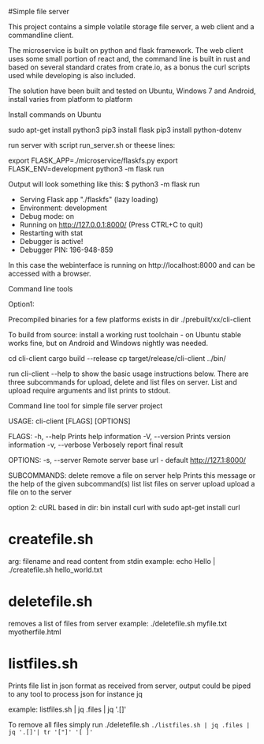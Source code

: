 #Simple file server

This project contains a simple volatile storage file server, a web client and a commandline client.
 
The microservice is built on python and flask framework.
The web client uses some small portion of react and,
the command line is built in rust and based on several standard crates from crate.io,
as a bonus the curl scripts used while developing is also included.

The solution have been built and tested on Ubuntu, Windows 7 and Android, install varies from platform to platform



Install commands on Ubuntu

sudo apt-get install python3
pip3 install flask
pip3 install python-dotenv

run server with script run_server.sh  or theese lines:

export FLASK_APP=./microservice/flaskfs.py
export FLASK_ENV=development
python3 -m flask run


Output will look something like this:
$ python3 -m flask run
 * Serving Flask app "./flaskfs" (lazy loading)
 * Environment: development
 * Debug mode: on
 * Running on http://127.0.0.1:8000/ (Press CTRL+C to quit)
 * Restarting with stat
 * Debugger is active!
 * Debugger PIN: 196-948-859

In this case the webinterface is running on http://localhost:8000 and can be accessed with a browser.


Command line tools

Option1:

Precompiled binaries for a few platforms exists in dir ./prebuilt/xx/cli-client

To build from source:
install a working rust toolchain - on Ubuntu stable works fine, but on Android and Windows nightly was needed.

cd cli-client
cargo build --release
cp target/release/cli-client ../bin/

run cli-client --help to show the basic usage instructions below.
There are three subcommands for upload, delete and list files on server. List and upload require arguments and list prints to stdout.


Command line tool for simple file server project

USAGE:
    cli-client [FLAGS] [OPTIONS] <SUBCOMMAND>

FLAGS:
    -h, --help       Prints help information
    -V, --version    Prints version information
    -v, --verbose    Verbosely report final result

OPTIONS:
    -s, --server <SERVER>    Remote server base url - default http://127.1:8000/

SUBCOMMANDS:
    delete    remove a file on server
    help      Prints this message or the help of the given subcommand(s)
    list      list files on server
    upload    upload a file on to the server




option 2: cURL based in dir: bin
install curl with
sudo apt-get install curl


# createfile.sh
arg: filename  and read content from stdin
example:
echo Hello | ./createfile.sh  hello_world.txt


# deletefile.sh

removes a list of files from server
example:
./deletefile.sh myfile.txt myotherfile.html



# listfiles.sh

Prints file list in json format as received from server, output could be piped to any tool to process json for instance jq

example:
listfiles.sh | jq .files | jq '.[]'

To remove all files simply run
./deletefile.sh ` ./listfiles.sh | jq .files | jq '.[]'| tr '["]' '[ ]' `



